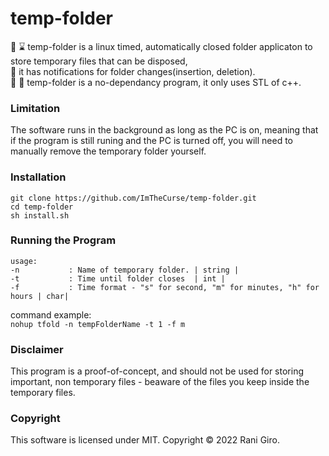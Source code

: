 # temp-folder
:file_folder: :hourglass: temp-folder is a linux timed, automatically closed folder applicaton to store temporary files that can be disposed,<br>
:bell: it has notifications for folder changes(insertion, deletion).<br>
:no_entry_sign: 🔖 temp-folder is a no-dependancy program, it only uses STL of c++.

### Limitation
The software runs in the background as long as the PC is on, meaning that if the program is still runing and the PC is turned off, 
you will need to manually remove the temporary folder yourself.


### Installation

`git clone https://github.com/ImTheCurse/temp-folder.git`<br>
 `cd temp-folder`<br>
 `sh install.sh`<br>

### Running the Program
```
usage:
-n           : Name of temporary folder. | string |
-t           : Time until folder closes  | int |
-f           : Time format - "s" for second, "m" for minutes, "h" for hours | char|
```

command example:<br>
``` nohup tfold -n tempFolderName -t 1 -f m ```

### Disclaimer
This program is a proof-of-concept, and should not be used for storing important, non temporary files - beaware of the files you keep inside the temporary files.

### Copyright
This software is licensed under MIT. Copyright © 2022 Rani Giro.
